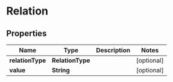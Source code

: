 

# Relation


## Properties

| Name | Type | Description | Notes |
|------------ | ------------- | ------------- | -------------|
|**relationType** | **RelationType** |  |  [optional] |
|**value** | **String** |  |  [optional] |



